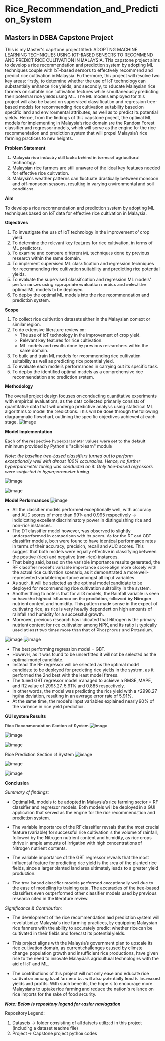 # Rice_Recommendation_and_Prediction_System
## Masters in DSBA Capstone Project


This is my Master's capstone project titled: ADOPTING MACHINE LEARNING TECHNIQUES USING IOT-BASED SENSORS TO RECOMMEND AND PREDICT RICE CULTIVATION IN MALAYSIA. This capstone project aims to develop a rice recommendation and prediction system by adopting ML techniques couple with IoT-based sensors to effectively recommend and predict rice cultivation in Malaysia. Furthermore, this project will resolve two key areas: firstly, to determine whether the use of IoT technology can substantially enhance rice yields, and secondly, to educate Malaysian rice farmers on suitable rice cultivation features while simultaneously predicting their potential rice yields using ML. The ML models employed for this project will also be based on supervised classification and regression tree-based models for recommending rice cultivation suitability based on specific land and environmental attributes, as well as to predict its potential yields. Hence, from the findings of this capstone project, the optimal ML models for implementing in Malaysia’s rice domain are the Random Forest classifier and regressor models, which will serve as the engine for the rice recommendation and prediction system that will propel Malaysia’s rice farming practices to new heights.



**Problem Statement**
1. Malaysia rice industry still lacks behind in terms of agricultural technology.
2. Malaysian rice farmers are still unaware of the ideal key features needed for effective rice cultivation.
3. Malaysia's weather patterns can fluctuate drastically between monsoon and off-monsoon seasons, resulting in varying environmental and soil conditions.
   


**Aim**

To develop a rice recommendation and prediction system by adopting ML techniques based on IoT data for effective rice cultivation in Malaysia.



**Objectives**
1.	To investigate the use of IoT technology in the improvement of crop yield. 
2.	To determine the relevant key features for rice cultivation, in terms of ML predictors. 
3.	To examine and compare different ML techniques done by previous research within the same domain. 
4.	To implement supervised ML classification and regression techniques for recommending rice cultivation suitability and predicting rice potential yields.
5.	To evaluate the supervised classification and regression ML models’ performances using appropriate evaluation metrics and select the optimal ML models to be deployed.
6.	To deploy the optimal ML models into the rice recommendation and prediction system.



**Scope**
1. To collect rice cultivation datasets either in the Malaysian context or similar region. 
2. To do extensive literature review on:
   - The use of IoT technology in the improvement of crop yield.
   - Relevant key features for rice cultivation.
   - ML models and results done by previous researchers within the same domain.
3. To build and train ML models for recommending rice cultivation suitability as well as predicting rice potential yield.
4. To evaluate each model’s performances in carrying out its specific task. 
5. To  deploy the identified optimal models as a comprehensive rice recommendation and prediction system.



**Methodology**

The overall project design focuses on conducting quantitative experiments with empirical evaluations, as the data collected primarily consists of quantitative data that will undergo predictive analysis using statistical ML algorithms to model the predictions. This will be done through the following diagrammatic flowchart, outlining the specific objectives achieved at each stage.
![image](https://github.com/justin950717/Rice_Recommendation_and_Prediction_System/assets/95216403/9cc4a22d-74d3-4688-991e-bd6a11b4374f)



**Model Implementation**

Each of the respective hyperparameter values were set to the default minimum provided by Python's "scikit-learn" module

*Note: the baseline tree-based classifiers turned out to perform exceptionally well with almost 100% accuracies. Hence, no further hyperparameter tuning was conducted on it. Only tree-based regressors were subjected to hyperparameter tuning*

![image](https://github.com/justin950717/Rice_Recommendation_and_Prediction_System/assets/95216403/ac3f3dec-bc34-4c6b-b43c-1e7962e3a661)

![image](https://github.com/justin950717/Rice_Recommendation_and_Prediction_System/assets/95216403/097b5416-02f3-4a16-876c-7e28a0047aee)



**Model Performances**
![image](https://github.com/justin950717/Rice_Recommendation_and_Prediction_System/assets/95216403/344c885f-5826-4734-9097-9b729b39d0a3)
- All the classifier models performed exceptionally well, with accuracy and AUC scores of more than 99% and 0.995 respectively -> indidicating excellent discriminatory power in distinguishing rice and non-rice instances.
- The DT classifier model however, was observed to slightly underperformed in comparison with its peers. As for the RF and GBT classifier models, both were found to have identical performance rates in terms of their accuracy, precision, recall and AUC scores. This suggest that both models were equally effective in classifying between the positive (rice) and negative (non-rice) instances.
- That being said, based on the variable importance results generated, the RF classifier model's variable importance score align more closely with the actual rice cultivation scenario, as it demonstrated a more well-represented variable importance amongst all input variables
- As such, it will be selected as the optimal model candidate to be deployed for recommending rice cultivation suitability in the system.
- Another thing to note is that for all 3 models, the Rainfall variable is seen to have the highest influence on the prediction, followed by Nitrogen nutrient content and humidity. This pattern made sense in the expect of cultivating rice, as rice is very heavily dependent on high amounts of rainfall and humidity for a successful growth.
- Moreover, previous research has indicated that Nitrogen is the primary nutrient content for rice cultivation among NPK, and its ratio is typically used at least two times more than that of Phosphorus and Potassium.



![image](https://github.com/justin950717/Rice_Recommendation_and_Prediction_System/assets/95216403/736a7390-8f0d-4cc3-8c7e-bd53b2de6525)
![image](https://github.com/justin950717/Rice_Recommendation_and_Prediction_System/assets/95216403/4a3fbfc3-7bbd-4222-a6f5-a61cdbf83129)
- The best performing regression model = GBT.
- However, as it was found to be underfitted it will not be selected as the optimal model candidate.
- Instead, the RF regressor will be selected as the optimal model candidate to be deployed for predicting rice yields in the system, as it performed the 2nd best with the least model fitness.
- The tuned GBT regressor model managed to achieve a RMSE, MAPE, and R2 value of 2998.27, 5.91% and 0.885 respectively. 
- In other words, the model was predicting the rice yield with a ±2998.27 hg/ha deviation, resulting in an average error rate of 5.91%. 
- At the same time, the model’s input variables explained nearly 90% of the variance in rice yield prediction.



**GUI system Results**

Rice Recommendation Section of System
![image](https://github.com/justin950717/Rice_Recommendation_and_Prediction_System/assets/95216403/e716b171-d042-44f9-9464-89a0970e535e)

![image](https://github.com/justin950717/Rice_Recommendation_and_Prediction_System/assets/95216403/1d876bdd-b162-4047-b3bd-e379b0ffaec6)

![image](https://github.com/justin950717/Rice_Recommendation_and_Prediction_System/assets/95216403/bbc7bdc4-b39a-4039-aaa4-112c38461710)


Rice Prediction Section of System
![image](https://github.com/justin950717/Rice_Recommendation_and_Prediction_System/assets/95216403/62f71c70-172f-4ce5-8b90-e15a69bbc35f)

![image](https://github.com/justin950717/Rice_Recommendation_and_Prediction_System/assets/95216403/49c76814-4c1a-4eaf-83ab-2597a2c1f252)

![image](https://github.com/justin950717/Rice_Recommendation_and_Prediction_System/assets/95216403/c930e43a-d2eb-400d-b815-849d9828699e)



**Conclusion**

*Summary of findings:*

- Optimal ML models to be adopted in Malaysia’s rice farming sector = RF classifier and regressor models. Both models will be deployed in a GUI application that served as the engine for the rice recommendation and prediction system. 

- The variable importance of the RF classifier reveals that the most crucial feature (variable) for successful rice cultivation is the volume of rainfall, followed by the Nitrogen nutrient content and humidity, as rice crops thrive in ample amounts of irrigation with high concentrations of Nitrogen nutrient contents. 

- The variable importance of the GBT regressor reveals that the most influential feature for predicting rice yield is the area of the planted rice fields, since a larger planted land area ultimately leads to a greater yield production.

- The tree-based classifier models performed exceptionally well due to the ease of modelling its training data. The accuracies of the tree-based classifiers even outperformed other classifier models used by previous research cited in the literature review. 



*Significance & Contribution:*

- The development of the rice recommendation and prediction system will revolutionize Malaysia's rice farming practices, by equipping Malaysian rice farmers with the ability to accurately predict whether rice can be cultivated in their fields and forecast its potential yields. 

- This project aligns with the Malaysia’s government plan to upscale its rice cultivation domain, as current challenges caused by climate change, population growth and insufficient rice productions, have given rise to the need to innovate Malaysia’s agricultural technologies with the aid of IoT and ML.

- The contributions of this project will not only ease and educate rice cultivation among local farmers but will also potentially lead to increased yields and profits. With such benefits, the hope is to encourage more Malaysians to uptake rice farming and reduce the nation's reliance on rice imports for the sake of food security.



***Note: Below is repository legend for easier naviagation***

Repository Legend:
1.  Datasets -> folder consisting of all datsets utilized in this project (including a dataset readme file)
2.  Project -> Capstone project python codes




